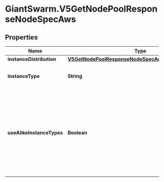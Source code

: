 # GiantSwarm.V5GetNodePoolResponseNodeSpecAws

## Properties
Name | Type | Description | Notes
------------ | ------------- | ------------- | -------------
**instanceDistribution** | [**V5GetNodePoolResponseNodeSpecAwsInstanceDistribution**](V5GetNodePoolResponseNodeSpecAwsInstanceDistribution.md) |  | [optional] 
**instanceType** | **String** | EC2 instance type used by all nodes in this pool.  | [optional] 
**useAlikeInstanceTypes** | **Boolean** | Whether this node pool can use different instance types alike the configured one. Find details on this attribute in the [addNodePool](#operation/addNodePool) operation.  | [optional] 


